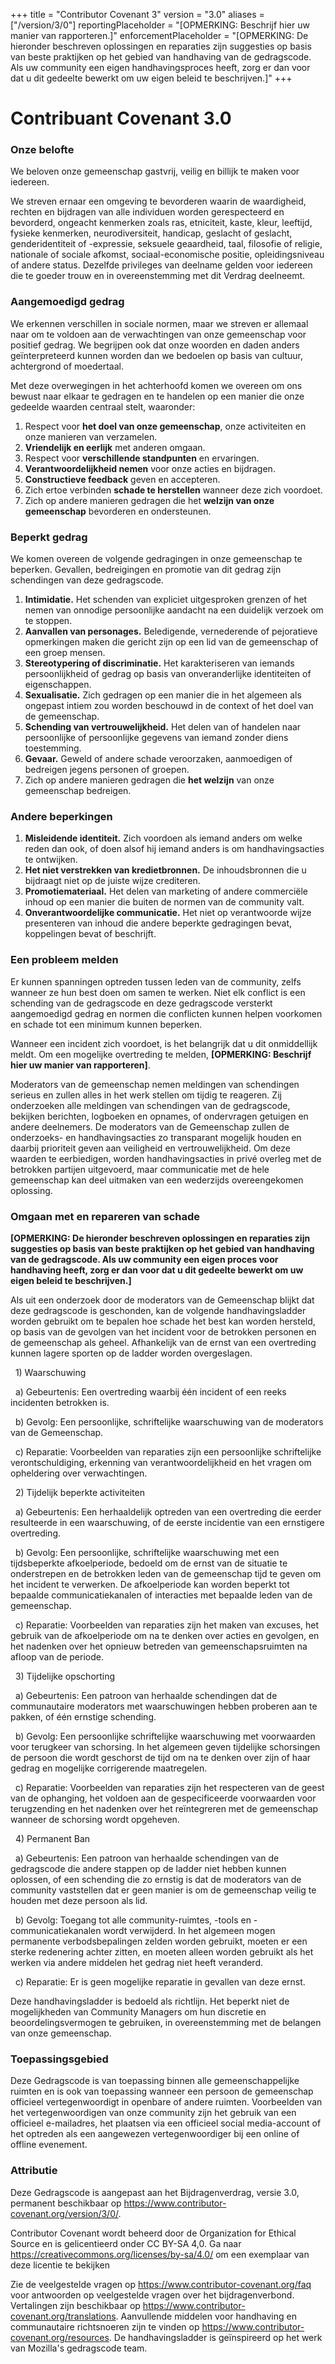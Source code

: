+++
title = "Contributor Covenant 3"
version = "3.0"
aliases = \["/version/3/0"]
reportingPlaceholder = "\[OPMERKING: Beschrijf hier uw manier van rapporteren.]"
enforcementPlaceholder = "\[OPMERKING: De hieronder beschreven oplossingen en reparaties zijn suggesties op basis van beste praktijken op het gebied van handhaving van de gedragscode. Als uw community een eigen handhavingsproces heeft, zorg er dan voor dat u dit gedeelte bewerkt om uw eigen beleid te beschrijven.]"
+++

# 

# Contribuant Covenant 3.0 



### Onze belofte



We beloven onze gemeenschap gastvrij, veilig en billijk te maken voor iedereen. 



We streven ernaar een omgeving te bevorderen waarin de waardigheid, rechten en bijdragen van alle individuen worden gerespecteerd en bevorderd, ongeacht kenmerken zoals ras, etniciteit, kaste, kleur, leeftijd, fysieke kenmerken, neurodiversiteit, handicap, geslacht of geslacht, genderidentiteit of -expressie, seksuele geaardheid, taal, filosofie of religie, nationale of sociale afkomst, sociaal-economische positie, opleidingsniveau of andere status. Dezelfde privileges van deelname gelden voor iedereen die te goeder trouw en in overeenstemming met dit Verdrag deelneemt.



### Aangemoedigd gedrag



We erkennen verschillen in sociale normen, maar we streven er allemaal naar om te voldoen aan de verwachtingen van onze gemeenschap voor positief gedrag. We begrijpen ook dat onze woorden en daden anders geïnterpreteerd kunnen worden dan we bedoelen op basis van cultuur, achtergrond of moedertaal. 



Met deze overwegingen in het achterhoofd komen we overeen om ons bewust naar elkaar te gedragen en te handelen op een manier die onze gedeelde waarden centraal stelt, waaronder:



1. Respect voor **het doel van onze gemeenschap**, onze activiteiten en onze manieren van verzamelen.
2. **Vriendelijk en eerlijk** met anderen omgaan.
3. Respect voor **verschillende standpunten** en ervaringen.
4. **Verantwoordelijkheid nemen** voor onze acties en bijdragen.
5. **Constructieve feedback** geven en accepteren.
6. Zich ertoe verbinden **schade te herstellen** wanneer deze zich voordoet.
7. Zich op andere manieren gedragen die het **welzijn van onze gemeenschap** bevorderen en ondersteunen.



### Beperkt gedrag



We komen overeen de volgende gedragingen in onze gemeenschap te beperken. Gevallen, bedreigingen en promotie van dit gedrag zijn schendingen van deze gedragscode.



1. **Intimidatie.** Het schenden van expliciet uitgesproken grenzen of het nemen van onnodige persoonlijke aandacht na een duidelijk verzoek om te stoppen. 
2. **Aanvallen van personages.** Beledigende, vernederende of pejoratieve opmerkingen maken die gericht zijn op een lid van de gemeenschap of een groep mensen.
3. **Stereotypering of discriminatie.** Het karakteriseren van iemands persoonlijkheid of gedrag op basis van onveranderlijke identiteiten of eigenschappen. 
4. **Sexualisatie.** Zich gedragen op een manier die in het algemeen als ongepast intiem zou worden beschouwd in de context of het doel van de gemeenschap.
5. **Schending van vertrouwelijkheid.** Het delen van of handelen naar persoonlijke of persoonlijke gegevens van iemand zonder diens toestemming.
6. **Gevaar.** Geweld of andere schade veroorzaken, aanmoedigen of bedreigen jegens personen of groepen.
7. Zich op andere manieren gedragen die **het welzijn** van onze gemeenschap bedreigen. 



### Andere beperkingen



1. **Misleidende identiteit.** Zich voordoen als iemand anders om welke reden dan ook, of doen alsof hij iemand anders is om handhavingsacties te ontwijken.
2. **Het niet verstrekken van kredietbronnen.** De inhoudsbronnen die u bijdraagt niet op de juiste wijze crediteren.
3. **Promotiemateriaal.** Het delen van marketing of andere commerciële inhoud op een manier die buiten de normen van de community valt.
4. **Onverantwoordelijke communicatie.** Het niet op verantwoorde wijze presenteren van inhoud die andere beperkte gedragingen bevat, koppelingen bevat of beschrijft.



### Een probleem melden



Er kunnen spanningen optreden tussen leden van de community, zelfs wanneer ze hun best doen om samen te werken. Niet elk conflict is een schending van de gedragscode en deze gedragscode versterkt aangemoedigd gedrag en normen die conflicten kunnen helpen voorkomen en schade tot een minimum kunnen beperken.



Wanneer een incident zich voordoet, is het belangrijk dat u dit onmiddellijk meldt. Om een mogelijke overtreding te melden, **\[OPMERKING: Beschrijf hier uw manier van rapporteren]**. 



Moderators van de gemeenschap nemen meldingen van schendingen serieus en zullen alles in het werk stellen om tijdig te reageren.  Zij onderzoeken alle meldingen van schendingen van de gedragscode, bekijken berichten, logboeken en opnames, of ondervragen getuigen en andere deelnemers. De moderators van de Gemeenschap zullen de onderzoeks- en handhavingsacties zo transparant mogelijk houden en daarbij prioriteit geven aan veiligheid en vertrouwelijkheid. Om deze waarden te eerbiedigen, worden handhavingsacties in privé overleg met de betrokken partijen uitgevoerd, maar communicatie met de hele gemeenschap kan deel uitmaken van een wederzijds overeengekomen oplossing.  



### Omgaan met en repareren van schade



**\[OPMERKING: De hieronder beschreven oplossingen en reparaties zijn suggesties op basis van beste praktijken op het gebied van handhaving van de gedragscode. Als uw community een eigen proces voor handhaving heeft, zorg er dan voor dat u dit gedeelte bewerkt om uw eigen beleid te beschrijven.]**



Als uit een onderzoek door de moderators van de Gemeenschap blijkt dat deze gedragscode is geschonden, kan de volgende handhavingsladder worden gebruikt om te bepalen hoe schade het best kan worden hersteld, op basis van de gevolgen van het incident voor de betrokken personen en de gemeenschap als geheel. Afhankelijk van de ernst van een overtreding kunnen lagere sporten op de ladder worden overgeslagen. 



&nbsp;	1) Waarschuwing

&nbsp;		a) Gebeurtenis: Een overtreding waarbij één incident of een reeks incidenten betrokken is.

&nbsp;		b) Gevolg: Een persoonlijke, schriftelijke waarschuwing van de moderators van de 			Gemeenschap.

&nbsp;		c) Reparatie: Voorbeelden van reparaties zijn een persoonlijke schriftelijke 				verontschuldiging, erkenning van verantwoordelijkheid en het vragen om opheldering over 		verwachtingen.



&nbsp;	2) Tijdelijk beperkte activiteiten



&nbsp;		a) Gebeurtenis: Een herhaaldelijk optreden van een overtreding die eerder resulteerde in 		een waarschuwing, of de eerste incidentie van een ernstigere overtreding.  

&nbsp;		b) Gevolg:  Een persoonlijke, schriftelijke waarschuwing met een tijdsbeperkte 				afkoelperiode, bedoeld om de ernst van de situatie te onderstrepen en de betrokken leden 		van de gemeenschap tijd te geven om het incident te verwerken.  De afkoelperiode kan 			worden beperkt tot bepaalde communicatiekanalen of interacties met bepaalde leden van de 		gemeenschap.

&nbsp;		c) Reparatie: Voorbeelden van reparaties zijn het maken van excuses, het gebruik van de 		afkoelperiode om na te denken over acties en gevolgen, en het nadenken over het opnieuw 		betreden van gemeenschapsruimten na afloop van de periode.



&nbsp;	3) Tijdelijke opschorting

&nbsp;		a) Gebeurtenis: Een patroon van herhaalde schendingen dat de communautaire moderators met 		waarschuwingen hebben proberen aan te pakken, of één ernstige schending.

&nbsp;		b) Gevolg: Een persoonlijke schriftelijke waarschuwing met voorwaarden voor terugkeer van 		schorsing. In het algemeen geven tijdelijke schorsingen de persoon die wordt geschorst de 		tijd om na te denken over zijn of haar gedrag en mogelijke corrigerende maatregelen.  

&nbsp;		c) Reparatie: Voorbeelden van reparaties zijn het respecteren van de geest van de 			ophanging, het voldoen aan de gespecificeerde voorwaarden voor terugzending en het 			nadenken over het reïntegreren met de gemeenschap wanneer de schorsing wordt opgeheven.



&nbsp;	4) Permanent Ban

&nbsp;		a) Gebeurtenis: Een patroon van herhaalde schendingen van de gedragscode die andere 			stappen op de ladder niet hebben kunnen oplossen, of een schending die zo ernstig is dat 		de moderators van de community vaststellen dat er geen manier is om de gemeenschap veilig 		te houden met deze persoon als lid.  

&nbsp;		b) Gevolg: Toegang tot alle community-ruimtes, -tools en -communicatiekanalen wordt 			verwijderd. In het algemeen mogen permanente verbodsbepalingen zelden worden gebruikt, 			moeten er een sterke redenering achter zitten, en moeten alleen worden gebruikt als het 		werken via andere middelen het gedrag niet heeft veranderd.

&nbsp;		c) Reparatie: Er is geen mogelijke reparatie in gevallen van deze ernst.



Deze handhavingsladder is bedoeld als richtlijn. Het beperkt niet de mogelijkheden van Community Managers om hun discretie en beoordelingsvermogen te gebruiken, in overeenstemming met de belangen van onze gemeenschap. 



### Toepassingsgebied



Deze Gedragscode is van toepassing binnen alle gemeenschappelijke ruimten en is ook van toepassing wanneer een persoon de gemeenschap officieel vertegenwoordigt in openbare of andere ruimten. Voorbeelden van het vertegenwoordigen van onze community zijn het gebruik van een officieel e-mailadres, het plaatsen via een officieel social media-account of het optreden als een aangewezen vertegenwoordiger bij een online of offline evenement.



### Attributie



Deze Gedragscode is aangepast aan het Bijdragenverdrag, versie 3.0, permanent beschikbaar op https://www.contributor-covenant.org/version/3/0/.



Contributor Covenant wordt beheerd door de Organization for Ethical Source en is gelicentieerd onder CC BY-SA 4,0. Ga naar https://creativecommons.org/licenses/by-sa/4.0/ om een exemplaar van deze licentie te bekijken



Zie de veelgestelde vragen op https://www.contributor-covenant.org/faq voor antwoorden op veelgestelde vragen over het bijdragenverbond. Vertalingen zijn beschikbaar op https://www.contributor-covenant.org/translations. Aanvullende middelen voor handhaving en communautaire richtsnoeren zijn te vinden op https://www.contributor-covenant.org/resources. De handhavingsladder is geïnspireerd op het werk van Mozilla's gedragscode team.



